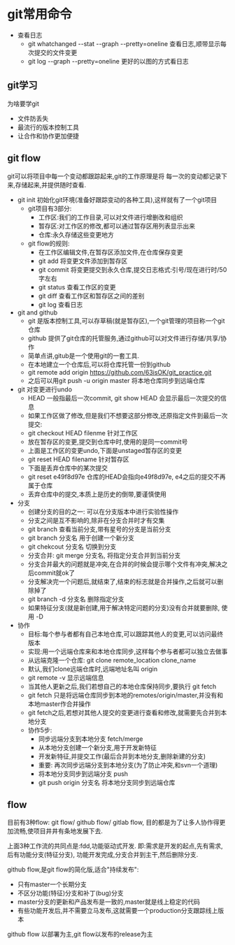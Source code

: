 # git常用命令

- 查看日志
    - git whatchanged --stat --graph --pretty=oneline 查看日志,顺带显示每次提交的文件变更
    - git log  --graph --pretty=oneline 更好的以图的方式看日志

## git学习

为啥要学git
- 文件防丢失
- 最流行的版本控制工具
- 让合作和协作更加便捷

## git flow

git可以将项目中每一个变动都跟踪起来,git的工作原理是将
每一次的变动都记录下来,存储起来,并提供随时查看.

- git init 初始化git环境(准备好跟踪变动的各种工具),这样就有了一个git项目
    - git项目有3部分:
        - 工作区:我们的工作目录,可以对文件进行增删改和组织
        - 暂存区:对工作区的修改,都可以通过暂存区用列表显示出来
        - 仓库:永久存储这些变更地方
    - git flow的规则:
        - 在工作区编辑文件,在暂存区添加文件,在仓库保存变更
        - git add 将变更文件添加到暂存区
        - git commit 将变更提交到永久仓库,提交日志格式:引号/现在进行时/50字左右
        - git status 查看工作区的变更
        - git diff 查看工作区和暂存区之间的差别
        - git log 查看日志
- git and github
    - git 是版本控制工具,可以存草稿(就是暂存区),一个git管理的项目称一个git仓库
    - github 提供了git仓库的托管服务,通过github可以对文件进行存储/共享/协作
    - 简单点讲,gitub是一个使用git的一套工具.
    - 在本地建立一个仓库后,可以将仓库托管一份到github
    - git remote add origin https://github.com/63isOK/git_practice.git
    - 之后可以用git push -u origin master 将本地仓库同步到远端仓库
- git 对变更进行undo
    - HEAD 一般指最后一次commit, git show HEAD 会显示最后一次提交的信息
    - 如果工作区做了修改,但是我们不想要这部分修改,还原指定文件到最后一次提交:
    - git checkout HEAD filenme 针对工作区
    - 放在暂存区的变更,提交到仓库中时,使用的是同一commit号
    - 上面是工作区的变更undo,下面是unstaged暂存区的变更
    - git reset HEAD filename 针对暂存区
    - 下面是丢弃仓库中的某次提交
    - git reset e49f8d97e   仓库的HEAD会指向e49f8d97e, e4之后的提交不再属于仓库
    - 丢弃仓库中的提交,本质上是历史的倒带,要谨慎使用
- 分支
    - 创建分支的目的之一: 可以在分支版本中进行实验性操作
    - 分支之间是互不影响的,除非在分支合并时才有交集
    - git branch 查看当前分支,带有星号的分支是当前分支
    - git branch 分支名 用于创建一个新分支
    - git chekcout 分支名 切换到分支
    - 分支合并: git merge 分支名, 将指定分支合并到当前分支
    - 分支合并最大的问题就是冲突,在合并的时候会提示哪个文件有冲突,解决之后commit就ok了
    - 分支解决完一个问题后,就结束了,结束的标志就是合并操作,之后就可以删除掉了
    - git branch -d 分支名 删除指定分支
    - 如果特征分支(就是新创建,用于解决特定问题的分支)没有合并就要删除, 使用 -D
- 协作
    - 目标:每个参与者都有自己本地仓库,可以跟踪其他人的变更,可以访问最终版本
    - 实现:用一个远端仓库来和本地仓库同步,这样每个参与者都可以独立去做事
    - 从远端克隆一个仓库: git clone remote_location clone_name
    - 默认,我们clone远端仓库时,远端地址名叫 origin
    - git remote -v 显示远端信息
    - 当其他人更新之后,我们若想自己的本地仓库保持同步,要执行 git fetch
    - git fetch 只是将远端仓库同步到本地的remotes/origin/master,并没有和本地master作合并操作
    - git fetch之后,若想对其他人提交的变更进行查看和修改,就需要先合并到本地分支
    - 协作5步:
        - 同步远端分支到本地分支 fetch/merge 
        - 从本地分支创建一个新分支,用于开发新特征
        - 开发新特征,并提交工作(最后合并到本地分支,删除新建的分支)
        - 重要: 再次同步远端分支到本地分支(为了防止冲突,和svn一个道理)
        - 将本地分支同步到远端分支 push
        - git push origin 分支名 将本地分支同步到远端仓库

## flow

目前有3种flow: git flow/ github flow/ gitlab flow,
目的都是为了让多人协作得更加流畅,使项目井井有条地发展下去.

上面3种工作流的共同点是:fdd,功能驱动式开发.
即:需求是开发的起点,先有需求,后有功能分支(特征分支),
功能开发完成,分支合并到主干,然后删除分支.

github flow,是git flow的简化版,适合"持续发布":
- 只有master一个长期分支
- 不区分功能(特征)分支和补丁(bug)分支
- master分支的更新和产品发布是一致的,master就是线上稳定的代码
- 有些功能开发后,并不需要立马发布,这就需要一个production分支跟踪线上版本

github flow 以部署为主,git flow以发布的release为主
